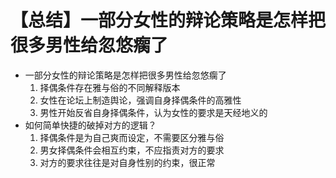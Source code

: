 # 【总结】一部分女性的辩论策略是怎样把很多男性给忽悠瘸了

-   一部分女性的辩论策略是怎样把很多男性给忽悠瘸了
    1.  择偶条件存在雅与俗的不同解释版本
    2.  女性在论坛上制造舆论，强调自身择偶条件的高雅性
    3.  男性开始反省自身择偶条件，认为女性的要求是天经地义的
-   如何简单快捷的破掉对方的逻辑？
    1.  择偶条件是为自己爽而设定，不需要区分雅与俗
    2.  男女择偶条件会相互约束，不应指责对方的要求
    3.  对方的要求往往是对自身性别的约束，很正常